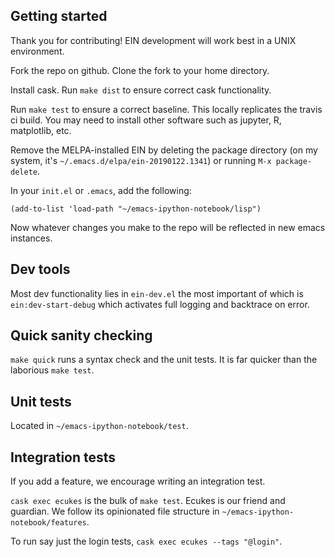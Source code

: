 Getting started
---------------
Thank you for contributing!  EIN development will work best in a UNIX environment.

Fork the repo on github.  Clone the fork to your home directory.

Install cask.  Run `make dist` to ensure correct cask functionality.

Run `make test` to ensure a correct baseline.  This locally replicates the travis ci build.  You may need to install other software such as jupyter, R, matplotlib, etc.

Remove the MELPA-installed EIN by deleting the package directory (on my system, it's `~/.emacs.d/elpa/ein-20190122.1341`) or running `M-x package-delete`.

In your `init.el` or `.emacs`, add the following:

```
(add-to-list 'load-path "~/emacs-ipython-notebook/lisp")
```

Now whatever changes you make to the repo will be reflected in new emacs instances.

Dev tools
---------------
Most dev functionality lies in `ein-dev.el` the most important of which is `ein:dev-start-debug` which activates full logging and backtrace on error.

Quick sanity checking
---------------------
`make quick` runs a syntax check and the unit tests.  It is far quicker than the laborious `make test`.

Unit tests
----------
Located in `~/emacs-ipython-notebook/test`.

Integration tests
-----------------
If you add a feature, we encourage writing an integration test.

`cask exec ecukes` is the bulk of `make test`.  Ecukes is our friend and guardian.  We follow its opinionated file structure in `~/emacs-ipython-notebook/features`.

To run say just the login tests, `cask exec ecukes --tags "@login"`.

